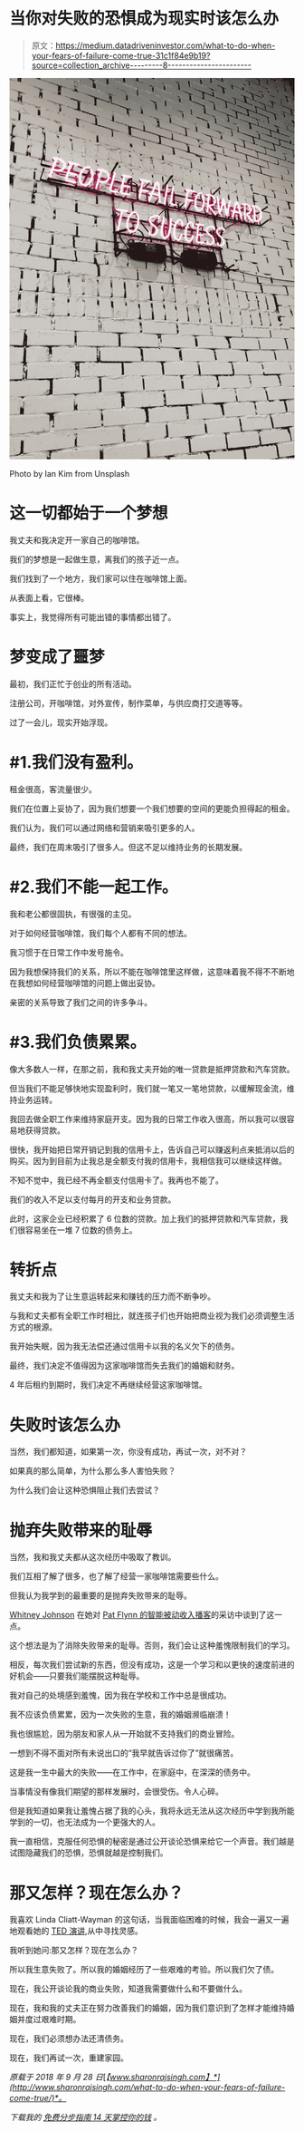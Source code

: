 # 当你对失败的恐惧成为现实时该怎么办

> 原文：<https://medium.datadriveninvestor.com/what-to-do-when-your-fears-of-failure-come-true-31c1f84e9b19?source=collection_archive---------8----------------------->

![](img/bd3bacb1ba6a15a471f8a5e90020362d.png)

Photo by Ian Kim from Unsplash

# 这一切都始于一个梦想

我丈夫和我决定开一家自己的咖啡馆。

我们的梦想是一起做生意，离我们的孩子近一点。

我们找到了一个地方，我们家可以住在咖啡馆上面。

从表面上看，它很棒。

事实上，我觉得所有可能出错的事情都出错了。

# 梦变成了噩梦

最初，我们正忙于创业的所有活动。

注册公司，开咖啡馆，对外宣传，制作菜单，与供应商打交道等等。

过了一会儿，现实开始浮现。

# #1.我们没有盈利。

租金很高，客流量很少。

我们在位置上妥协了，因为我们想要一个我们想要的空间的更能负担得起的租金。

我们认为，我们可以通过网络和营销来吸引更多的人。

最终，我们在周末吸引了很多人。但这不足以维持业务的长期发展。

# #2.我们不能一起工作。

我和老公都很固执，有很强的主见。

对于如何经营咖啡馆，我们每个人都有不同的想法。

我习惯于在日常工作中发号施令。

因为我想保持我们的关系，所以不能在咖啡馆里这样做，这意味着我不得不不断地在我想如何经营咖啡馆的问题上做出妥协。

亲密的关系导致了我们之间的许多争斗。

# #3.我们负债累累。

像大多数人一样，在那之前，我和我丈夫开始的唯一贷款是抵押贷款和汽车贷款。

但当我们不能足够快地实现盈利时，我们就一笔又一笔地贷款，以缓解现金流，维持业务运转。

我回去做全职工作来维持家庭开支。因为我的日常工作收入很高，所以我可以很容易地获得贷款。

很快，我开始把日常开销记到我的信用卡上，告诉自己可以赚返利点来抵消以后的购买。因为到目前为止我总是全额支付我的信用卡，我相信我可以继续这样做。

不知不觉中，我已经不再全额支付信用卡了。我再也不能了。

我们的收入不足以支付每月的开支和业务贷款。

此时，这家企业已经积累了 6 位数的贷款。加上我们的抵押贷款和汽车贷款，我们很容易坐在一堆 7 位数的债务上。

# 转折点

我丈夫和我为了让生意运转起来和赚钱的压力而不断争吵。

与我和丈夫都有全职工作时相比，就连孩子们也开始把商业视为我们必须调整生活方式的根源。

我开始失眠，因为我无法偿还通过信用卡以我的名义欠下的债务。

最终，我们决定不值得因为这家咖啡馆而失去我们的婚姻和财务。

4 年后租约到期时，我们决定不再继续经营这家咖啡馆。

# 失败时该怎么办

当然，我们都知道，如果第一次，你没有成功，再试一次，对不对？

如果真的那么简单，为什么那么多人害怕失败？

为什么我们会让这种恐惧阻止我们去尝试？

# 抛弃失败带来的耻辱

当然，我和我丈夫都从这次经历中吸取了教训。

我们互相了解了很多，也了解了经营一家咖啡馆需要些什么。

但我认为我学到的最重要的是抛弃失败带来的耻辱。

[Whitney Johnson](https://whitneyjohnson.com/) 在她对 [Pat Flynn 的智能被动收入播客](https://www.smartpassiveincome.com/podcasts/disrupt-yourself-with-whitney-johnson/)的采访中谈到了这一点。

这个想法是为了消除失败带来的耻辱。否则，我们会让这种羞愧限制我们的学习。

相反，每次我们尝试新的东西，但没有成功，这是一个学习和以更快的速度前进的好机会——只要我们能摆脱这种耻辱。

我对自己的处境感到羞愧，因为我在学校和工作中总是很成功。

我不应该负债累累，因为一次失败的生意，我的婚姻濒临崩溃！

我也很尴尬，因为朋友和家人从一开始就不支持我们的商业冒险。

一想到不得不面对所有未说出口的“我早就告诉过你了”就很痛苦。

这是我一生中最大的失败——在工作中，在家庭中，在深深的债务中。

当事情没有像我们期望的那样发展时，会很受伤。令人心碎。

但是我知道如果我让羞愧占据了我的心头，我将永远无法从这次经历中学到我所能学到的一切，也无法成为一个更强大的人。

我一直相信，克服任何恐惧的秘密是通过公开谈论恐惧来给它一个声音。我们越是试图隐藏我们的恐惧，恐惧就越是控制我们。

# 那又怎样？现在怎么办？

我喜欢 Linda Cliatt-Wayman 的这句话，当我面临困难的时候，我会一遍又一遍地观看她的 [TED 演讲](https://www.ted.com/talks/linda_cliatt_wayman_how_to_fix_a_broken_school_lead_fearlessly_love_hard),从中寻找灵感。

我听到她问:那又怎样？现在怎么办？

所以我生意失败了。所以我的婚姻经历了一些艰难的考验。所以我们欠了债。

现在，我公开谈论我的商业失败，知道我需要做什么和不要做什么。

现在，我和我的丈夫正在努力改善我们的婚姻，因为我们意识到了怎样才能维持婚姻并度过艰难时期。

现在，我们必须想办法还清债务。

现在，我们再试一次，重建家园。

*原载于 2018 年 9 月 28 日*[*【www.sharonrajsingh.com】*](http://www.sharonrajsingh.com/what-to-do-when-your-fears-of-failure-come-true/)*。*

*下载我的* [*免费分步指南 14 天掌控你的钱*](http://www.mommymakesthemoney.com/financial-freedom-roadmap/) *。*